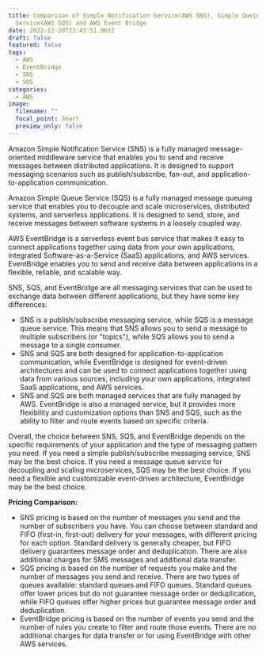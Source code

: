 ```yaml
---
title: Comparison of Simple Notification Service(AWS SNS), Simple Queing
  Service(AWS SQS) and AWS Event Bridge
date: 2022-12-20T23:43:51.961Z
draft: false
featured: false
tags:
  - AWS
  - EventBridge
  - SNS
  - SQS
categories:
  - AWS
image:
  filename: ""
  focal_point: Smart
  preview_only: false
---
```

Amazon Simple Notification Service (SNS) is a fully managed message-oriented middleware service that enables you to send and receive messages between distributed applications. It is designed to support messaging scenarios such as publish/subscribe, fan-out, and application-to-application communication.

Amazon Simple Queue Service (SQS) is a fully managed message queuing service that enables you to decouple and scale microservices, distributed systems, and serverless applications. It is designed to send, store, and receive messages between software systems in a loosely coupled way.

AWS EventBridge is a serverless event bus service that makes it easy to connect applications together using data from your own applications, integrated Software-as-a-Service (SaaS) applications, and AWS services. EventBridge enables you to send and receive data between applications in a flexible, reliable, and scalable way.

SNS, SQS, and EventBridge are all messaging services that can be used to exchange data between different applications, but they have some key differences:

* SNS is a publish/subscribe messaging service, while SQS is a message queue service. This means that SNS allows you to send a message to multiple subscribers (or "topics"), while SQS allows you to send a message to a single consumer.
* SNS and SQS are both designed for application-to-application communication, while EventBridge is designed for event-driven architectures and can be used to connect applications together using data from various sources, including your own applications, integrated SaaS applications, and AWS services.
* SNS and SQS are both managed services that are fully managed by AWS. EventBridge is also a managed service, but it provides more flexibility and customization options than SNS and SQS, such as the ability to filter and route events based on specific criteria.

Overall, the choice between SNS, SQS, and EventBridge depends on the specific requirements of your application and the type of messaging pattern you need. If you need a simple publish/subscribe messaging service, SNS may be the best choice. If you need a message queue service for decoupling and scaling microservices, SQS may be the best choice. If you need a flexible and customizable event-driven architecture, EventBridge may be the best choice.

**Pricing Comparison:**

* SNS pricing is based on the number of messages you send and the number of subscribers you have. You can choose between standard and FIFO (first-in, first-out) delivery for your messages, with different pricing for each option. Standard delivery is generally cheaper, but FIFO delivery guarantees message order and deduplication. There are also additional charges for SMS messages and additional data transfer. 
* SQS pricing is based on the number of requests you make and the number of messages you send and receive. There are two types of queues available: standard queues and FIFO queues. Standard queues offer lower prices but do not guarantee message order or deduplication, while FIFO queues offer higher prices but guarantee message order and deduplication. 
* EventBridge pricing is based on the number of events you send and the number of rules you create to filter and route those events. There are no additional charges for data transfer or for using EventBridge with other AWS services.